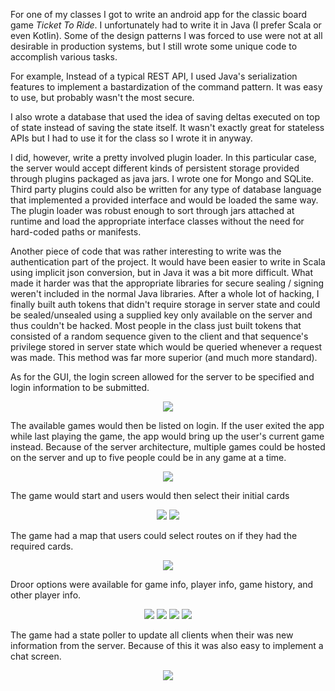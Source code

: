 For one of my classes I got to write an android app for the classic board game
*Ticket To Ride*. I unfortunately had to write it in Java (I prefer Scala or
even Kotlin). Some of the design patterns I was forced to use were not at
all desirable in production systems, but I still wrote some unique code to accomplish
various tasks.

For example, Instead of a typical REST API, I used Java's serialization features
to implement a bastardization of the command pattern. It was easy to use, but probably
wasn't the most secure.

I also wrote a database that used the idea of saving deltas
executed on top of state instead of saving the state itself. It wasn't exactly great
for stateless APIs but I had to use it for the class so I wrote it in anyway.

I did, however, write a pretty involved plugin loader. In this particular case,
the server would accept different kinds of persistent storage provided through plugins
packaged as java jars.
I wrote one for Mongo and SQLite. Third party plugins could also
be written for any type of database language that implemented a provided interface
and would be loaded the same way. The plugin loader was robust enough to sort
through jars attached at runtime and load the appropriate interface classes
without the need for hard-coded paths or manifests.

Another piece of code that was rather interesting to write was
the authentication part of the project. It would have been easier to write in Scala using
implicit json conversion, but in Java it was a bit more difficult. What made it harder was that the
appropriate libraries for secure sealing / signing weren't included in the normal Java
libraries. After a whole lot of hacking, I finally built auth tokens that didn't require
storage in server state and could be sealed/unsealed using a supplied key only available
on the server and thus couldn't be hacked. Most people in the class just built tokens that
consisted of a random sequence given to the client and that sequence's privilege stored in
server state which would be queried whenever a request was made. This
method was far more superior (and much more standard).

As for the GUI, the login screen allowed for the server to be specified and login information to
be submitted.

<center> <img src="require('assets/images/projects/ticket_to_ride/ticket_to_ride_login.png')" style="max-width: 400;" /> </center>

The available games would then be listed on login. If the user exited the app while last playing the game,
the app would bring up the user's current game instead. Because of the server architecture, multiple games
could be hosted on the server and up to five people could be in any game at a time.

<center> <img src="require('assets/images/projects/ticket_to_ride/ticket_to_ride_game_list.png')" style="max-width: 400;" /> </center>

The game would start and users would then select their initial cards

<center> <img src="require('assets/images/projects/ticket_to_ride/ticket_to_ride_choose_dest_2.png')" style="max-width: 400;" /> <img src="require('assets/images/projects/ticket_to_ride/ticket_to_ride_choose_dest_1.png')" style="max-width: 400;" /> </center>

The game had a map that users could select routes on if they had the required cards.

<center> <img src="require('assets/images/projects/ticket_to_ride/ticket_to_ride_map.png')" style="max-width: 400;" /> </center>

Droor options were available for game info, player info, game history, and other player info.

<center> <img src="require('assets/images/projects/ticket_to_ride/ticket_to_ride_game_info.png')" style="max-width: 400;" /> <img src="require('assets/images/projects/ticket_to_ride/ticket_to_ride_player_info.png')" style="max-width: 400;" /> <img src="require('assets/images/projects/ticket_to_ride/ticket_to_ride_history.png')" style="max-width: 400;" /> <img src="require('assets/images/projects/ticket_to_ride/ticket_to_ride_other_players.png')" style="max-width: 400;" /> </center>

The game had a state poller to update all clients when their was new information from the server.
Because of this it was also easy to implement a chat screen.

<center> <img src="require('assets/images/projects/ticket_to_ride/ticket_to_ride_chat.png')" style="max-width: 400;" /> </center>

